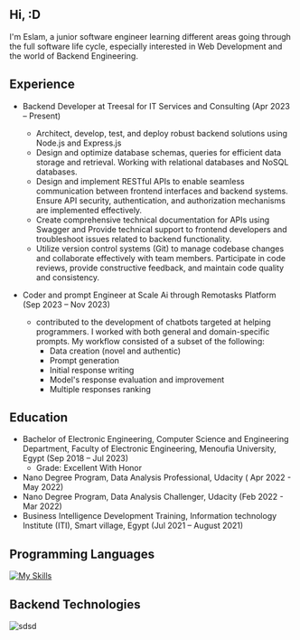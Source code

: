 ## Hi, :D
I'm Eslam, a junior software engineer learning different areas going through the full software life cycle, especially 
interested in Web Development and the world of Backend Engineering. 


## Experience
- Backend Developer at Treesal for IT Services and Consulting (Apr 2023 – Present)
  - Architect, develop, test, and deploy robust backend solutions using Node.js and Express.js
  - Design and optimize database schemas, queries for efficient data storage and retrieval. Working with relational databases and NoSQL databases.
  - Design and implement RESTful APIs to enable seamless communication between frontend interfaces and backend systems. Ensure API security, authentication, and authorization mechanisms are implemented effectively.
  -  Create comprehensive technical documentation for APIs using Swagger and Provide technical support to frontend developers and troubleshoot issues related to backend functionality.
  -  Utilize version control systems (Git) to manage codebase changes and collaborate effectively with team members. Participate in code reviews, provide constructive feedback, and maintain code quality and consistency.

    
- Coder and prompt Engineer at Scale Ai through Remotasks Platform  (Sep 2023 – Nov 2023)
  -  contributed to the development of chatbots targeted at helping programmers. I worked with both general and domain-specific prompts. My workflow consisted of a subset of the following:
      - Data creation (novel and authentic)
      - Prompt generation
      - Initial response writing
      - Model's response evaluation and improvement
      - Multiple responses ranking
      
## Education
- Bachelor of Electronic Engineering, Computer Science and Engineering Department, 
 Faculty of Electronic Engineering, Menoufia University, Egypt  (Sep 2018 – Jul 2023)
  - Grade: Excellent With Honor
- Nano Degree Program, Data Analysis Professional, Udacity ( Apr 2022 - May 2022)
- Nano Degree Program, Data Analysis Challenger, Udacity  (Feb 2022 - Mar 2022)
- Business Intelligence Development Training, Information technology Institute (ITI), Smart village, Egypt (Jul 2021 – August 2021)

## Programming Languages


[![My Skills](https://skillicons.dev/icons?i=nodejs,ts,cpp,js&perline=15)](https://skillicons.dev)

## Backend Technologies
![sdsd](https://skillicons.dev/icons?i=nodejs,express,mysql,postgres,mongodb,docker,kubernetes,ts,prisma,git,postman,linux&perline=12)

